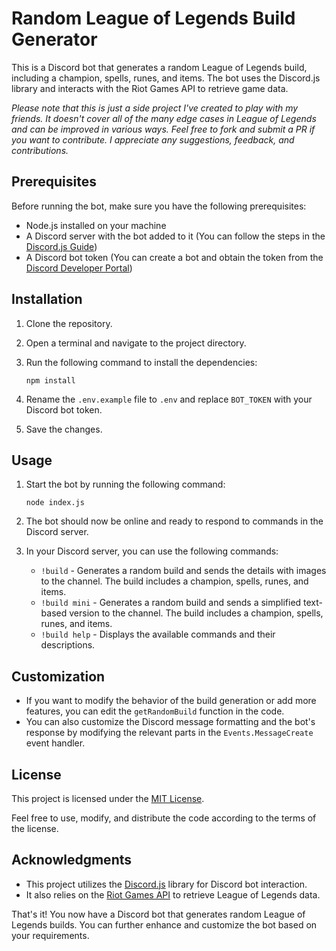 # Random League of Legends Build Generator

This is a Discord bot that generates a random League of Legends build, including a champion, spells, runes, and items. The bot uses the Discord.js library and interacts with the Riot Games API to retrieve game data.

*Please note that this is just a side project I've created to play with my friends. It doesn't cover all of the many edge cases in League of Legends and can be improved in various ways. Feel free to fork and submit a PR if you want to contribute. I appreciate any suggestions, feedback, and contributions.*

## Prerequisites

Before running the bot, make sure you have the following prerequisites:

- Node.js installed on your machine
- A Discord server with the bot added to it (You can follow the steps in the [Discord.js Guide](https://discordjs.guide/preparations/setting-up-a-bot-application.html#creating-your-bot))
- A Discord bot token (You can create a bot and obtain the token from the [Discord Developer Portal](https://discord.com/developers/applications))


## Installation

1. Clone the repository.
2. Open a terminal and navigate to the project directory.
3. Run the following command to install the dependencies:

   ```shell
   npm install
   ```

4. Rename the `.env.example` file to `.env` and replace `BOT_TOKEN` with your Discord bot token.
5. Save the changes.

## Usage

1. Start the bot by running the following command:

   ```shell
   node index.js
   ```

2. The bot should now be online and ready to respond to commands in the Discord server.
3. In your Discord server, you can use the following commands:

   - `!build` - Generates a random build and sends the details with images to the channel. The build includes a champion, spells, runes, and items.
   - `!build mini` - Generates a random build and sends a simplified text-based version to the channel. The build includes a champion, spells, runes, and items.
   - `!build help` - Displays the available commands and their descriptions.

## Customization

- If you want to modify the behavior of the build generation or add more features, you can edit the `getRandomBuild` function in the code.
- You can also customize the Discord message formatting and the bot's response by modifying the relevant parts in the `Events.MessageCreate` event handler.

## License

This project is licensed under the [MIT License](LICENSE).

Feel free to use, modify, and distribute the code according to the terms of the license.

## Acknowledgments

- This project utilizes the [Discord.js](https://discord.js.org/) library for Discord bot interaction.
- It also relies on the [Riot Games API](https://developer.riotgames.com/) to retrieve League of Legends data.

That's it! You now have a Discord bot that generates random League of Legends builds. You can further enhance and customize the bot based on your requirements.

